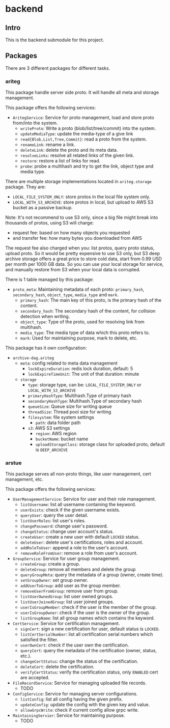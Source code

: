 # backend

## Intro

This is the backend submodule for this project.

## Packages

There are 3 different packages for different tasks.

### ariteg

This package handle server side proto. It will handle all meta and storage management.

This package offers the following services:

+ `AritegService`: Service for proto management, load and store proto from/into the system.
    + `writeProto`: Write a proto (blob/list/tree/commit) into the system.
    + `updateMediaType`: update the media-type of a give link
    + `read{Blob,List,Tree,Commit}`: read a proto from the system.
    + `renameLink`: rename a link.
    + `deleteLink`: delete the proto and its meta data.
    + `resolveLinks`: resolve all related links of the given link.
    + `restore`: restore a list of links for read.
    + `probe`: probe a multihash and try to get the link, object type and media type.

There are multiple storage implementations located in `ariteg.storage` package. They are:

+ `LOCAL_FILE_SYSTEM_ONLY`: store protos in the local file system only.
+ `LOCAL_WITH_S3_ARCHIVE`: store protos in local, but upload to AWS S3 bucket as a passive backup.

Note: It's not recommend to use S3 only, since a big file might break into thousands of protos, using S3 will charge:

+ request fee: based on how many objects you requested
+ and transfer fee: how many bytes you downloaded from AWS

The request fee also charged when you: list protos, query proto status, upload proto. So it would be pretty expensive to
use S3 only, but S3 deep archive storage offers a great price to store cold data, start from 0.99 USD per month per 1000
GB data. So you can use your local storage for service, and manually restore from S3 when your local data is corrupted.

There is 1 table managed by this package:

+ `proto_meta`: Maintaining metadata of each proto: `primary_hash`, `secondary_hash`, `object_type`, `media_type`
  and `mark`.
    + `primary_hash`: The main key of this proto, is the primary hash of the content.
    + `secondary_hash`: The secondary hash of the content, for collision detection when writing.
    + `object_type`: Type of the proto, used for resolving link from multihash.
    + `media_type`: The media type of data which this proto refers to.
    + `mark`: Used for maintaining purpose, mark to delete, etc.

This package has it own configuration:

+ `archive-dag.ariteg`
    + `meta`: config related to meta data management
        + `lockExpireDuration`: redis lock duration, default: 5
        + `lockExpireTimeUnit`: The unit of that duration: minute
    + `storage`
        + `type`: storage type, can be: `LOCAL_FILE_SYSTEM_ONLY` or `LOCAL_WITH_S3_ARCHIVE`
        + `primaryHashType`: Multihash.Type of primary hash
        + `secondaryHashType`: Multihash.Type of secondary hash
        + `queueSize`: Queue size for writing queue
        + `threadSize`: Thread pool size for writing
        + `filesystem`: file system settings
            + `path`: data folder path
        + `s3`: AWS S3 settings
            + `region`: AWS region
            + `bucketName`: bucket name
            + `uploadStorageClass`: storage class for uploaded proto, default is `DEEP_ARCHIVE`

### arstue

This package serves all non-proto things, like user management, cert management, etc.

This package offers the following services:

+ `UserManagementService`: Service for user and their role management.
    + `listUsername`: list all username containing the keyword.
    + `userExists`: check if the given username exists.
    + `queryUser`: query the user detail.
    + `listUserRoles`: list user's roles.
    + `changePassword`: change user's password.
    + `changeStatus`: change user account's status.
    + `createUser`: create a new user with default `LOCKED` status.
    + `deleteUser`: delete user's certifications, roles and account.
    + `addRoleToUser`: append a role to the user's account.
    + `removeRoleFromUser`: remove a role from user's account.
+ `GroupService`: Service for user group management.
    + `createGroup`: create a group.
    + `deleteGroup`: remove all members and delete the group
    + `queryGroupMeta`: query the metadata of a group (owner, create time).
    + `setGroupOwner`: set group owner.
    + `addUserToGroup`: add user as the group member.
    + `removeUserFromGroup`: remove user from group.
    + `listUserOwnedGroup`: list user owned groups.
    + `listUserJoinedGroup`: list user joined groups.
    + `userIsGroupMember`: check if the user is the member of the group.
    + `userIsGroupOwner`: check if the user is the owner of the group.
    + `listGroupName`: list all group names which contains the keyword.
+ `CertService`: Service for certification management.
    + `signCert`: sign a new certification for user, default status is `LOCKED`.
    + `listCertSerialNumber`: list all certification serial numbers which satisfied the filter.
    + `userOwnCert`: check if the user own the certification.
    + `queryCert`: query the metadata of the certification (owner, status, etc.).
    + `changeCertStatus`: change the status of the certification.
    + `deleteCert`: delete the certification.
    + `verifyCertStatus`: verify the certification status, only `ENABLED` cert are accepted.
+ `FileRecordService`: Service for managing uploaded file records.
    + TODO
+ `ConfigService`: Service for managing server configurations.
    + `listConfig`: list all config having the given prefix.
    + `updateConfig`: update the config with the given key and value.
    + `allowGrpcWrite`: check if current config allow grpc write.
+ `MaintainingServier`: Service for maintaining purpose.
    + TODO
